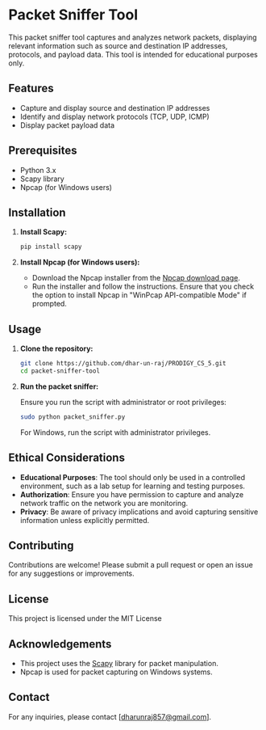 # Packet Sniffer Tool

This packet sniffer tool captures and analyzes network packets, displaying relevant information such as source and destination IP addresses, protocols, and payload data. This tool is intended for educational purposes only.

## Features

- Capture and display source and destination IP addresses
- Identify and display network protocols (TCP, UDP, ICMP)
- Display packet payload data

## Prerequisites

- Python 3.x
- Scapy library
- Npcap (for Windows users)

## Installation

1. **Install Scapy:**

    ```sh
    pip install scapy
    ```

2. **Install Npcap (for Windows users):**

    - Download the Npcap installer from the [Npcap download page](https://nmap.org/npcap/).
    - Run the installer and follow the instructions. Ensure that you check the option to install Npcap in "WinPcap API-compatible Mode" if prompted.

## Usage

1. **Clone the repository:**

    ```sh
    git clone https://github.com/dhar-un-raj/PRODIGY_CS_5.git
    cd packet-sniffer-tool
    ```

2. **Run the packet sniffer:**

    Ensure you run the script with administrator or root privileges:

    ```sh
    sudo python packet_sniffer.py
    ```

    For Windows, run the script with administrator privileges.

## Ethical Considerations

- **Educational Purposes**: The tool should only be used in a controlled environment, such as a lab setup for learning and testing purposes.
- **Authorization**: Ensure you have permission to capture and analyze network traffic on the network you are monitoring.
- **Privacy**: Be aware of privacy implications and avoid capturing sensitive information unless explicitly permitted.

## Contributing

Contributions are welcome! Please submit a pull request or open an issue for any suggestions or improvements.

## License

This project is licensed under the MIT License

## Acknowledgements

- This project uses the [Scapy](https://scapy.net/) library for packet manipulation.
- Npcap is used for packet capturing on Windows systems.

## Contact

For any inquiries, please contact [dharunraj857@gmail.com].

